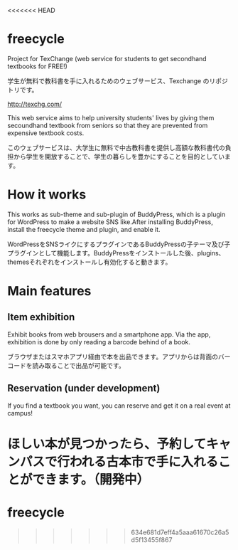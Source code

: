<<<<<<< HEAD
# freecycle
Project for TexChange (web service for students to get secondhand textbooks for FREE!)

学生が無料で教科書を手に入れるためのウェブサービス、Texchange のリポジトリです。

http://texchg.com/

This web service aims to help university students' lives by giving them secoundhand textbook from seniors so that they are prevented from expensive textbook costs.

このウェブサービスは、大学生に無料で中古教科書を提供し高額な教科書代の負担から学生を開放することで、学生の暮らしを豊かにすることを目的としています。

# How it works
This works as sub-theme and sub-plugin of BuddyPress, which is a plugin for WordPress to make a website SNS like.After installing BuddyPress, install the freecycle theme and plugin, and enable it.

WordPressをSNSライクにするプラグインであるBuddyPressの子テーマ及び子プラグインとして機能します。BuddyPressをインストールした後、plugins、themesそれぞれをインストールし有効化すると動きます。

# Main features
## Item exhibition
Exhibit books from web brousers and a smartphone app. Via the app, exhibition is done by only reading a barcode behind of a book.

ブラウザまたはスマホアプリ経由で本を出品できます。アプリからは背面のバーコードを読み取ることで出品が可能です。


## Reservation (under development)

If you find a textbook you want, you can reserve and get it on a real event at campus!

ほしい本が見つかったら、予約してキャンパスで行われる古本市で手に入れることができます。（開発中）
=======
# freecycle
>>>>>>> 634e681d7eff4a5aaa61670c26a5d5f13455f867
